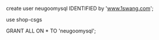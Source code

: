 
create user neugoomysql IDENTIFIED by 'www.1swang.com';

use shop-csgs
 
GRANT ALL ON * TO 'neugoomysql';